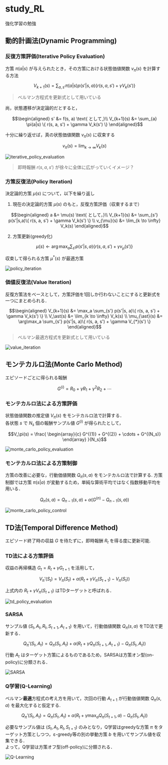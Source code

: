 # study_RL

強化学習の勉強

## 動的計画法(Dynamic Programming)

### 反復方策評価(Iterative Policy Evaluation)

方策 $\pi(a|s)$ が与えられたとき，その方策における状態価値関数 $v_\pi(s)$ を計算する方法

```math
V_{k+1}(s) = \sum_{a, s'} \pi(a|s) p(s'|s, a) \{ r(s, a, s') + \gamma V_k(s') \}
```

> ベルマン方程式を更新式として用いている

尚，状態遷移が決定論的だとすると，

```math
\begin{aligned}
s' &= f(s, a) \text{   として,}\\
V_{k+1}(s) &= \sum_{a} \pi(a|s) \{ r(s, a, s') + \gamma V_k(s') \}
\end{aligned}
```

十分に繰り返せば，真の状態価値関数 $v_\pi(s)$ に収束する

```math
v_\pi(s) = \lim_{k \to \infty} V_k(s)
```

![iterative_policy_evaluation](./deep-learning-from-scratch-4/ch04/iterative_policy_evaluation.gif)

> 即時報酬 $r(s, a, s')$ が徐々に全体に広がっていくイメージ？

### 方策反復法(Policy Iteration)

決定論的方策 $\mu(s)$ について，以下を繰り返し

1. 現在の決定論的方策 $\mu(s)$ のもと，反復方策評価（収束するまで）

```math
\begin{aligned}
a &= \mu(s) \text{ として，}\\
V_{k+1}(s) &= \sum_{s'} p(s'|s,a)\{ r(s, a, s') + \gamma V_k(s') \} \\
v_{\mu}(s) &= \lim_{k \to \infty} V_k(s)
\end{aligned}
```

2. 方策更新(greedy化)

```math
\mu(s) \leftarrow \arg\max_{a} \sum_{s'} p(s'|s, a) \{ r(s, a, s') + \gamma v_{\mu}(s') \}
```

収束して得られる方策 $\mu^*(s)$ が最適方策

![policy_iteration](./deep-learning-from-scratch-4/ch04/policy_iteration.gif)

### 価値反復法(Value Iteration)

反復方策法をベースとして，方策評価を1回しか行わないことにすると更新式を一つにまとめられる．

```math
\begin{aligned}
V_{k+1}(s) &= \max_a \sum_{s'} p(s'|s, a)\{ r(s, a, s') + \gamma V_k(s') \} \\
V_\ast(s) &= \lim_{k \to \infty} V_k(s) \\
\mu_{\ast}(s) &= \arg\max_a \sum_{s'} p(s'|s, a)\{ r(s, a, s') + \gamma V_{*}(s') \}
\end{aligned}
```

> ベルマン最適方程式を更新式として用いている

![value_iteration](./deep-learning-from-scratch-4/ch04/value_iteration.gif)

## モンテカルロ法(Monte Carlo Method)

エピソードごとに得られる報酬

```math
G^{(i)} = R_0 + \gamma R_1 + \gamma^2 R_2 + \cdots
```

### モンテカルロ法による方策評価

状態価値関数の推定値 $V_\pi(s)$ をモンテカルロ法で計算する．  
各状態 $s$ で $N_s$ 個の報酬サンプル値 $G^{(i)}$ が得られたとして，

```math
V_\pi(s) = \frac{
\begin{array}{c}
G^{(1)} + G^{(2)} + \cdots + G^{(N_s)}
\end{array}
}{N_s}
```

![monte_carlo_policy_evaluation](./deep-learning-from-scratch-4/ch05/monte_carlo_v_evaluation.gif)

### モンテカルロ法による方策制御

方策の改善に必要な，行動価値関数 $Q_\pi(s, a)$ をモンテカルロ法で計算する.
方策制御では方策 $\pi(s|a)$ が変動するため，単純な算術平均ではなく指数移動平均を用いる．

```math
Q_n(s, a) = Q_{n-1}(s, a) + \alpha (G^{(n)} - Q_{n-1}(s, a))
```

![monte_carlo_policy_control](./deep-learning-from-scratch-4/ch05/monte_carlo_q_evaluation_and_policy_control.gif)

## TD法(Temporal Difference Method)

エピソード終了時の収益 $G$ を待たずに，即時報酬 $R_t$ を得る度に更新可能.

### TD法による方策評価

収益の再帰構造 $G_t = R_t + \gamma G_{t+1}$ を活用して，

```math
V_{\pi}'(S_t) = V_{\pi}(S_t) + \alpha (R_t + \gamma V_{\pi}(S_{t+1}) - V_{\pi}(S_t))
```

上式内の $R_t + \gamma V_{\pi}(S_{t+1})$ はTDターゲットと呼ばれる．

![td_policy_evaluation](./deep-learning-from-scratch-4/ch06/td_v_evaluation.gif)

### SARSA

サンプル値 $(S_t, A_t, R_t, S_{t+1}, A_{t+1})$ を用いて，行動価値関数 $Q_\pi(s, a)$ をTD法で更新する．

```math
Q_{\pi}'(S_t, A_t) = Q_{\pi}(S_t, A_t) + \alpha (R_t + \gamma Q_{\pi}(S_{t+1}, A_{t+1}) - Q_{\pi}(S_t, A_t))
```

行動 $A_t$ はターゲット方策によるものであるため，SARSAは方策オン型(on-policy)に分類される．

![SARSA](./deep-learning-from-scratch-4/ch06/sarsa(on_policy).gif)

### Q学習(Q-Learning)

ベルマン**最適**方程式の考え方を用いて，次回の行動 $A_{t+1}$ が行動価値関数 $Q_\pi(s, a)$ を最大化すると仮定する.

```math
Q_{\pi}'(S_t, A_t) = Q_{\pi}(S_t, A_t) + \alpha (R_t + \gamma \max_a Q_{\pi}(S_{t+1}, a) - Q_{\pi}(S_t, A_t))
```

必要なサンプル値は $(S_t, A_t, R_t, S_{t+1})$ のみとなり，Q学習はgreedyな方策 $\pi$ をターゲット方策としつつ，ε-greedy等の別の挙動方策 $b$ を用いてサンプル値を収集できる．  
よって，Q学習は方策オフ型(off-policy)に分類される．

![Q-Learning](./deep-learning-from-scratch-4/ch06/q_learning.gif)
